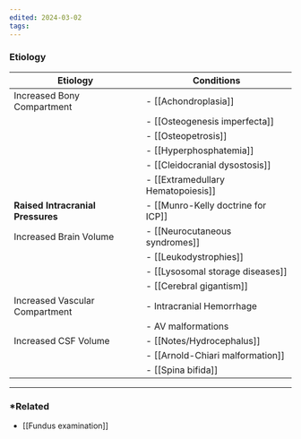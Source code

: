 ```yaml
---
edited: 2024-03-02
tags:
---
```

### Etiology

| Etiology                          | Conditions                         |
| --------------------------------- | ---------------------------------- |
| Increased Bony Compartment        | - [[Achondroplasia]]               |
|                                   | - [[Osteogenesis imperfecta]]      |
|                                   | - [[Osteopetrosis]]                |
|                                   | - [[Hyperphosphatemia]]            |
|                                   | - [[Cleidocranial dysostosis]]     |
|                                   | - [[Extramedullary Hematopoiesis]] |
| **Raised Intracranial Pressures** | - [[Munro-Kelly doctrine for ICP]] |
| Increased Brain Volume            | - [[Neurocutaneous syndromes]]     |
|                                   | - [[Leukodystrophies]]             |
|                                   | - [[Lysosomal storage diseases]]   |
|                                   | - [[Cerebral gigantism]]           |
| Increased Vascular Compartment    | - Intracranial Hemorrhage          |
|                                   | - AV malformations                 |
| Increased CSF Volume              | - [[Notes/Hydrocephalus]]          |
|                                   | - [[Arnold-Chiari malformation]]   |
|                                   | - [[Spina bifida]]                 |



---
### *Related
- [[Fundus examination]]